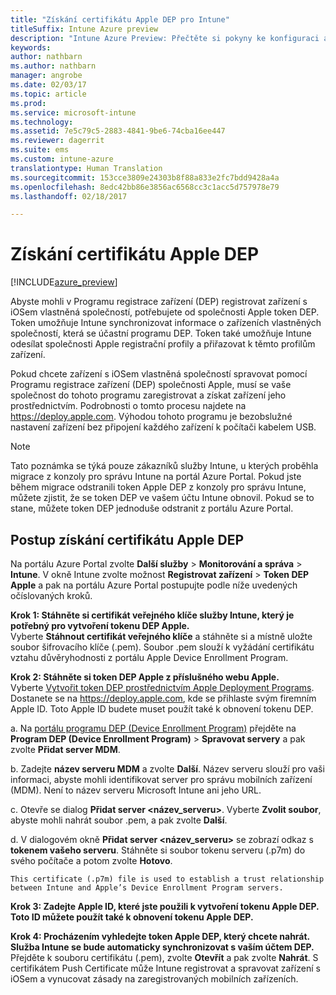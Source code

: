 ```yaml
---
title: "Získání certifikátu Apple DEP pro Intune"
titleSuffix: Intune Azure preview
description: "Intune Azure Preview: Přečtěte si pokyny ke konfiguraci a nahrání certifikátu MDM Push Certificate, který je potřebný pro správu zařízení Apple v Intune. "
keywords: 
author: nathbarn
ms.author: nathbarn
manager: angrobe
ms.date: 02/03/17
ms.topic: article
ms.prod: 
ms.service: microsoft-intune
ms.technology: 
ms.assetid: 7e5c79c5-2883-4841-9be6-74cba16ee447
ms.reviewer: dagerrit
ms.suite: ems
ms.custom: intune-azure
translationtype: Human Translation
ms.sourcegitcommit: 153cce3809e24303b8f88a833e2fc7bdd9428a4a
ms.openlocfilehash: 8edc42bb86e3856ac6568cc3c1acc5d757978e79
ms.lasthandoff: 02/18/2017

---
```


# <a name="get-an-apple-dep-certificate"></a>Získání certifikátu Apple DEP

[!INCLUDE[azure_preview](../includes/azure_preview.md)]

Abyste mohli v Programu registrace zařízení (DEP) registrovat zařízení s iOSem vlastněná společností, potřebujete od společnosti Apple token DEP. Token umožňuje Intune synchronizovat informace o zařízeních vlastněných společností, která se účastní programu DEP. Token také umožňuje Intune odesílat společnosti Apple registrační profily a přiřazovat k těmto profilům zařízení.

Pokud chcete zařízení s iOSem vlastněná společností spravovat pomocí Programu registrace zařízení (DEP) společnosti Apple, musí se vaše společnost do tohoto programu zaregistrovat a získat zařízení jeho prostřednictvím. Podrobnosti o tomto procesu najdete na https://deploy.apple.com. Výhodou tohoto programu je bezobslužné nastavení zařízení bez připojení každého zařízení k počítači kabelem USB.

> [!NOTE]
> Tato poznámka se týká pouze zákazníků služby Intune, u kterých proběhla migrace z konzoly pro správu Intune na portál Azure Portal. Pokud jste během migrace odstranili token Apple DEP z konzoly pro správu Intune, můžete zjistit, že se token DEP ve vašem účtu Intune obnovil. Pokud se to stane, můžete token DEP jednoduše odstranit z portálu Azure Portal.

## <a name="steps-to-get-the-apple-dep-certificate"></a>Postup získání certifikátu Apple DEP
Na portálu Azure Portal zvolte **Další služby** > **Monitorování a správa** > **Intune**. V okně Intune zvolte možnost **Registrovat zařízení** > **Token DEP Apple** a pak na portálu Azure Portal postupujte podle níže uvedených očíslovaných kroků.

**Krok 1: Stáhněte si certifikát veřejného klíče služby Intune, který je potřebný pro vytvoření tokenu DEP Apple.**<br>
Vyberte **Stáhnout certifikát veřejného klíče** a stáhněte si a místně uložte soubor šifrovacího klíče (.pem). Soubor .pem slouží k vyžádání certifikátu vztahu důvěryhodnosti z portálu Apple Device Enrollment Program.

**Krok 2: Stáhněte si token DEP Apple z příslušného webu Apple.**<br>
Vyberte [Vytvořit token DEP prostřednictvím Apple Deployment Programs](https://deploy.apple.com). Dostanete se na https://deploy.apple.com, kde se přihlaste svým firemním Apple ID. Toto Apple ID budete muset použít také k obnovení tokenu DEP.

   a.  Na [portálu programu DEP (Device Enrollment Program)](https://deploy.apple.com) přejděte na **Program DEP (Device Enrollment Program)** &gt; **Spravovat servery** a pak zvolte **Přidat server MDM**.

   b.  Zadejte **název serveru MDM** a zvolte **Další**. Název serveru slouží pro vaši informaci, abyste mohli identifikovat server pro správu mobilních zařízení (MDM). Není to název serveru Microsoft Intune ani jeho URL.

   c.  Otevře se dialog **Přidat server &lt;název_serveru&gt;**. Vyberte **Zvolit soubor**, abyste mohli nahrát soubor .pem, a pak zvolte **Další**.

   d.  V dialogovém okně **Přidat server &lt;název_serveru&gt;** se zobrazí odkaz s **tokenem vašeho serveru**. Stáhněte si soubor tokenu serveru (.p7m) do svého počítače a potom zvolte **Hotovo**.

    This certificate (.p7m) file is used to establish a trust relationship between Intune and Apple’s Device Enrollment Program servers.

**Krok 3: Zadejte Apple ID, které jste použili k vytvoření tokenu Apple DEP. Toto ID můžete použít také k obnovení tokenu Apple DEP.**

**Krok 4: Procházením vyhledejte token Apple DEP, který chcete nahrát. Služba Intune se bude automaticky synchronizovat s vaším účtem DEP.**<br>
Přejděte k souboru certifikátu (.pem), zvolte **Otevřít** a pak zvolte **Nahrát**. S certifikátem Push Certificate může Intune registrovat a spravovat zařízení s iOSem a vynucovat zásady na zaregistrovaných mobilních zařízeních.

